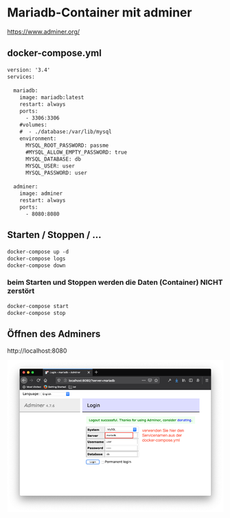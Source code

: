 # Mariadb-Container mit adminer


https://www.adminer.org/


## docker-compose.yml

````
version: '3.4'
services:

  mariadb:
    image: mariadb:latest
    restart: always
    ports:
      - 3306:3306
    #volumes:
    #  - ./database:/var/lib/mysql
    environment:
      MYSQL_ROOT_PASSWORD: passme
      #MYSQL_ALLOW_EMPTY_PASSWORD: true
      MYSQL_DATABASE: db
      MYSQL_USER: user
      MYSQL_PASSWORD: user

  adminer:
    image: adminer
    restart: always
    ports:
      - 8080:8080
````

## Starten / Stoppen / ...

````
docker-compose up -d
docker-compose logs
docker-compose down
````

### beim Starten und Stoppen werden die Daten (Container) NICHT zerstört

````
docker-compose start
docker-compose stop
````

## Öffnen des Adminers

http://localhost:8080

![](images/login-adminer.png)
